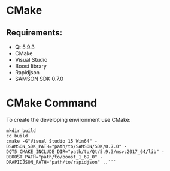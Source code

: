 # CMake

## Requirements:

- Qt 5.9.3
- CMake
- Visual Studio
- Boost library
- Rapidjson
- SAMSON SDK 0.7.0

# CMake Command

To create the developing environment use CMake:

```
mkdir build
cd build
cmake -G"Visual Studio 15 Win64" -DSAMSON_SDK_PATH="path/to/SAMSON/SDK/0.7.0" -DQT5_CMAKE_INCLUDE_DIR="path/to/Qt/5.9.3/msvc2017_64/lib" -DBOOST_PATH="path/to/boost_1_69_0" -DRAPIDJSON_PATH="path/to/rapidjson" ..```